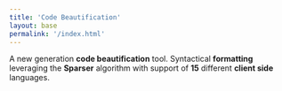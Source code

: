 ```yaml
---
title: 'Code Beautification'
layout: base
permalink: '/index.html'
---
```


A new generation **code beautification** tool. Syntactical **formatting** leveraging the **Sparser** algorithm with support of **15** different **client side** languages.
